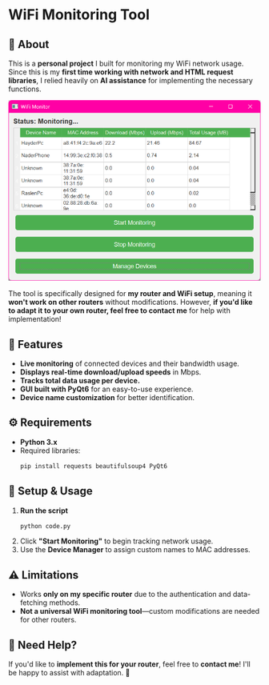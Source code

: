 # WiFi Monitoring Tool  

## 📌 About  
This is a **personal project** I built for monitoring my WiFi network usage. Since this is my **first time working with network and HTML request libraries**, I relied heavily on **AI assistance** for implementing the necessary functions. 

![screenshot](image.png)

The tool is specifically designed for **my router and WiFi setup**, meaning it **won't work on other routers** without modifications. However, **if you'd like to adapt it to your own router, feel free to contact me** for help with implementation!  

## 🚀 Features  
- **Live monitoring** of connected devices and their bandwidth usage.  
- **Displays real-time download/upload speeds** in Mbps.  
- **Tracks total data usage per device.**  
- **GUI built with PyQt6** for an easy-to-use experience.  
- **Device name customization** for better identification.  

## ⚙️ Requirements  
- **Python 3.x**  
- Required libraries:  
  ```sh
  pip install requests beautifulsoup4 PyQt6
  ```

## 🔧 Setup & Usage  
1. **Run the script**  
   ```sh
   python code.py
   ```
2. Click **"Start Monitoring"** to begin tracking network usage.  
3. Use the **Device Manager** to assign custom names to MAC addresses.  

## ⚠️ Limitations  
- Works **only on my specific router** due to the authentication and data-fetching methods.  
- **Not a universal WiFi monitoring tool**—custom modifications are needed for other routers.  

## 📩 Need Help?  
If you'd like to **implement this for your router**, feel free to **contact me**! I'll be happy to assist with adaptation. 🚀  
